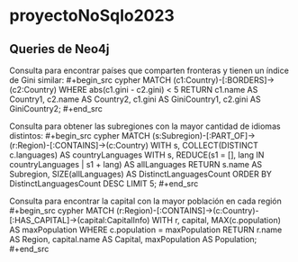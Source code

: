 # proyectoNoSqlo2023


## Queries de Neo4j
Consulta para encontrar países que comparten fronteras y tienen un índice de Gini similar:
#+begin_src cypher
MATCH (c1:Country)-[:BORDERS]->(c2:Country)
WHERE abs(c1.gini - c2.gini) < 5
RETURN c1.name AS Country1, c2.name AS Country2, c1.gini AS GiniCountry1, c2.gini AS GiniCountry2;
#+end_src

Consulta para obtener las subregiones con la mayor cantidad de idiomas distintos:
#+begin_src cypher
MATCH (s:Subregion)-[:PART_OF]->(r:Region)-[:CONTAINS]->(c:Country)
WITH s, COLLECT(DISTINCT c.languages) AS countryLanguages
WITH s, REDUCE(s1 = [], lang IN countryLanguages | s1 + lang) AS allLanguages
RETURN s.name AS Subregion, SIZE(allLanguages) AS DistinctLanguagesCount
ORDER BY DistinctLanguagesCount DESC
LIMIT 5;
#+end_src

Consulta para encontrar la capital con la mayor población en cada región
#+begin_src cypher
MATCH (r:Region)-[:CONTAINS]->(c:Country)-[:HAS_CAPITAL]->(capital:CapitalInfo)
WITH r, capital, MAX(c.population) AS maxPopulation
WHERE c.population = maxPopulation
RETURN r.name AS Region, capital.name AS Capital, maxPopulation AS Population;
#+end_src
